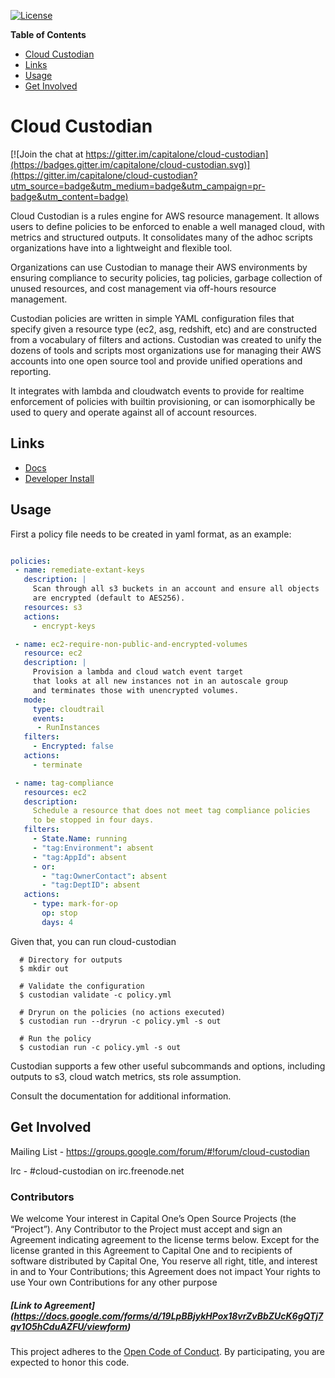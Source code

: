 [![License](https://img.shields.io/badge/license-Apache%202-blue.svg)](https://www.apache.org/licenses/LICENSE-2.0)

<!-- markdown-toc start - Don't edit this section. Run M-x markdown-toc-generate-toc again -->
**Table of Contents**
 - [Cloud Custodian](#cloud-custodian)
 - [Links](#links)
 - [Usage](#usage)
 - [Get Involved](#get-involved)

<!-- markdown-toc end -->

# Cloud Custodian

[![Join the chat at https://gitter.im/capitalone/cloud-custodian](https://badges.gitter.im/capitalone/cloud-custodian.svg)](https://gitter.im/capitalone/cloud-custodian?utm_source=badge&utm_medium=badge&utm_campaign=pr-badge&utm_content=badge)

Cloud Custodian is a rules engine for AWS resource management. It
allows users to define policies to be enforced to enable a well
managed cloud, with metrics and structured outputs. It consolidates
many of the adhoc scripts organizations have into a lightweight
and flexible tool.

Organizations can use Custodian to manage their AWS environments by
ensuring compliance to security policies, tag policies, garbage
collection of unused resources, and cost management via off-hours
resource management.

Custodian policies are written in simple YAML configuration files that
specify given a resource type (ec2, asg, redshift, etc) and are
constructed from a vocabulary of filters and actions. Custodian was
created to unify the dozens of tools and scripts most organizations
use for managing their AWS accounts into one open source tool and
provide unified operations and reporting.

It integrates with lambda and cloudwatch events to provide for
realtime enforcement of policies with builtin provisioning, or can
isomorphically be used to query and operate against all of account
resources.


## Links

- [Docs](http://www.capitalone.io/cloud-custodian/)
- [Developer Install](http://www.capitalone.io/cloud-custodian/quickstart/developer.html)


## Usage

First a policy file needs to be created in yaml format, as an example:


```yaml

policies:
 - name: remediate-extant-keys
   description: |
     Scan through all s3 buckets in an account and ensure all objects
     are encrypted (default to AES256).  
   resources: s3
   actions:
     - encrypt-keys

 - name: ec2-require-non-public-and-encrypted-volumes
   resource: ec2 
   description: |
     Provision a lambda and cloud watch event target
     that looks at all new instances not in an autoscale group
     and terminates those with unencrypted volumes.
   mode:
     type: cloudtrail	
     events:
  	  - RunInstances
   filters:
     - Encrypted: false
   actions:
     - terminate

 - name: tag-compliance
   resources: ec2
   description:
     Schedule a resource that does not meet tag compliance policies
     to be stopped in four days.
   filters:
     - State.Name: running
     - "tag:Environment": absent
     - "tag:AppId": absent
     - or:
       - "tag:OwnerContact": absent
       - "tag:DeptID": absent
   actions:
     - type: mark-for-op
       op: stop
       days: 4

```

Given that, you can run cloud-custodian 

```shell
  # Directory for outputs
  $ mkdir out

  # Validate the configuration
  $ custodian validate -c policy.yml

  # Dryrun on the policies (no actions executed)
  $ custodian run --dryrun -c policy.yml -s out

  # Run the policy 
  $ custodian run -c policy.yml -s out
```
  
Custodian supports a few other useful subcommands and options, including
outputs to s3, cloud watch metrics, sts role assumption.


Consult the documentation for additional information.

## Get Involved

Mailing List - https://groups.google.com/forum/#!forum/cloud-custodian

Irc - #cloud-custodian on irc.freenode.net

### Contributors

We welcome Your interest in Capital One’s Open Source Projects (the
“Project”). Any Contributor to the Project must accept and sign an
Agreement indicating agreement to the license terms below. Except for
the license granted in this Agreement to Capital One and to recipients
of software distributed by Capital One, You reserve all right, title,
and interest in and to Your Contributions; this Agreement does not
impact Your rights to use Your own Contributions for any other purpose

##### [Link to Agreement] (https://docs.google.com/forms/d/19LpBBjykHPox18vrZvBbZUcK6gQTj7qv1O5hCduAZFU/viewform)

This project adheres to the
[Open Code of Conduct][code-of-conduct]. By participating, you are
expected to honor this code.

[code-of-conduct]: http://www.capitalone.io/codeofconduct/

